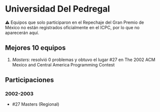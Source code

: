 # Universidad Del Pedregal

:warning: Equipos que solo participaron en el Repechaje del Gran Premio de México no están registrados oficialmente en el ICPC, por lo que no aparecerán aquí.

## Mejores 10 equipos

1. _Masters_: resolvió 0 problemas y obtuvo el lugar #27 en The 2002 ACM Mexico and Central America Programming Contest

## Participaciones

### 2002-2003

- #27 Masters (Regional)



